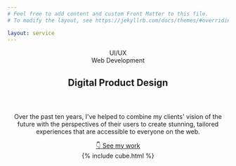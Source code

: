 ```yaml
---
# Feel free to add content and custom Front Matter to this file.
# To modify the layout, see https://jekyllrb.com/docs/themes/#overriding-theme-defaults

layout: service
---
```


<article>
  <header>
    <div class="container">
      <div class="card">
        <header class="card__header u-mb-500">
          <div class="tag-container u-mb-100">
            <div class="tag">UI/UX</div>
            <div class="tag">Web Development</div>
          </div>
          <h1>Digital Product Design</h1>
        </header>
        <div class="card__body">
          <div class="grid">
            <div>
              <p class="u-mb-300">Over the past ten years, I've helped to combine my clients' vision of the future with the perspectives of their users to create  stunning, tailored experiences that are accessible to everyone on the web.</p>
              <a href="#projects" class="button">
                <span class="button__icon button__icon--bounce-down">👇</span>
                See my work
              </a>
            </div>
            <div class="grid">
              {% include cube.html %}
            </div>
          </div>
        </div>
      </div>
    </div>
  </header>
</article>